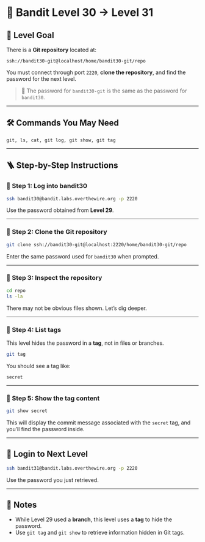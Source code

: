 # 🏴 Bandit Level 30 → Level 31

## 🎯 Level Goal

There is a **Git repository** located at:

```
ssh://bandit30-git@localhost/home/bandit30-git/repo
```

You must connect through port `2220`, **clone the repository**, and find the password for the next level.

> 🔐 The password for `bandit30-git` is the same as the password for `bandit30`.

---

## 🛠️ Commands You May Need

```
git, ls, cat, git log, git show, git tag
```

---

## 🪜 Step-by-Step Instructions

### 🔹 Step 1: Log into bandit30

```bash
ssh bandit30@bandit.labs.overthewire.org -p 2220
```

Use the password obtained from **Level 29**.

---

### 🔹 Step 2: Clone the Git repository

```bash
git clone ssh://bandit30-git@localhost:2220/home/bandit30-git/repo
```

Enter the same password used for `bandit30` when prompted.

---

### 🔹 Step 3: Inspect the repository

```bash
cd repo
ls -la
```

There may not be obvious files shown. Let’s dig deeper.

---

### 🔹 Step 4: List tags

This level hides the password in a **tag**, not in files or branches.

```bash
git tag
```

You should see a tag like:

```
secret
```

---

### 🔹 Step 5: Show the tag content

```bash
git show secret
```

This will display the commit message associated with the `secret` tag, and you’ll find the password inside.

---

## 🔐 Login to Next Level

```bash
ssh bandit31@bandit.labs.overthewire.org -p 2220
```

Use the password you just retrieved.

---

## 🧠 Notes

- While Level 29 used a **branch**, this level uses a **tag** to hide the password.
- Use `git tag` and `git show` to retrieve information hidden in Git tags.

